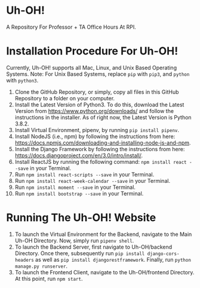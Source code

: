 # Uh-OH!
A Repository For Professor + TA Office Hours At RPI.

# Installation Procedure For Uh-OH!
Currently, Uh-OH! supports all Mac, Linux, and Unix Based Operating Systems.
Note: For Unix Based Systems, replace `pip` with `pip3`, and `python` with `python3`.
1. Clone the GitHub Repository, or simply, copy all files in this GitHub Repository to a folder on your computer.
2. Install the Latest Version of Python3. To do this, download the Latest Version from https://www.python.org/downloads/ and follow the instructions in the installer. As of right now, the Latest Version is Python 3.8.2.
3. Install Virtual Environment, pipenv, by running `pip install pipenv`. 
4. Install NodeJS (i.e., npm) by following the instructions from here: https://docs.npmjs.com/downloading-and-installing-node-js-and-npm. 
5. Install the Django Framework by following the instructions from here: https://docs.djangoproject.com/en/3.0/intro/install/. 
6. Install ReactJS by running the following command: `npm install react --save` in your Terminal. 
6. Run `npm install react-scripts --save` in your Terminal.
7. Run `npm install react-week-calendar --save` in your Terminal.
8. Run `npm install moment --save` in your Terminal.
9. Run `npm install bootstrap --save` in your Terminal.

# Running The Uh-OH! Website
1. To launch the Virtual Environment for the Backend, navigate to the Main Uh-OH Directory. Now, simply run `pipenv shell`. 
2. To launch the Backend Server, first navigate to Uh-OH/backend Directory. Once there, subsequently run `pip install django-cors-headers` as well as `pip install djangorestframework`. Finally, run `python manage.py runserver`.
3. To launch the Frontend Client, navigate to the Uh-OH/frontend Directory. At this point, run `npm start`.


